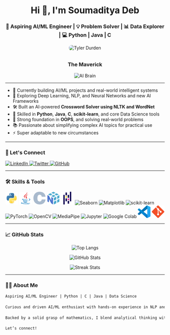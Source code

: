 <h1 align="center">Hi 👋, I'm Soumaditya Deb</h1>
<h3 align="center">🚀 Aspiring AI/ML Engineer | 💡 Problem Solver | 📊 Data Explorer | 💻 Python | Java | C</h3>

<p align="center">
  <img src="https://images5.fanpop.com/image/photos/26300000/Movie-Stills-tyler-durden-26310017-1200-783.jpg" 
       width="600" alt="Tyler Durden" style="border-radius:8px; margin-bottom: 20px;" />
</p>

<h3 align="center" style="margin-top: 0;">The Maverick</h3>
<p align="center" style="margin-top: 5px;">
  <img src="https://media.giphy.com/media/l41Yq0HjS31T642Fq/giphy.gif" width="150" alt="AI Brain" />
</p>

---

- 🔭 Currently building AI/ML projects and real-world intelligent systems  
- 🧠 Exploring Deep Learning, NLP, and Neural Networks and new AI Frameworks  
- 🛠️ Built an AI-powered **Crossword Solver using NLTK and WordNet**  
- 🧰 Skilled in **Python**, **Java**, **C**, **scikit-learn**, and core Data Science tools  
- 🎯 Strong foundation in **OOPS**, and solving real-world problems  
- 📚 Passionate about simplifying complex AI topics for practical use
- ⚡ Super adaptable to new circumstances

---

### 🧩 Let's Connect

<p align="left">
  <a href="http://www.linkedin.com/in/soumaditya-deb-5245b8359" target="_blank">
    <img src="https://raw.githubusercontent.com/rahuldkjain/github-profile-readme-generator/master/src/images/icons/Social/linked-in-alt.svg" alt="LinkedIn" width="40" height="40"/>
  </a>
  <a href="https://x.com/Jonty0073" target="_blank">
    <img src="https://raw.githubusercontent.com/rahuldkjain/github-profile-readme-generator/master/src/images/icons/Social/twitter.svg" alt="Twitter" width="40" height="40"/>
  </a>
  <a href="https://github.com/Jontybr18211" target="_blank">
    <img src="https://raw.githubusercontent.com/rahuldkjain/github-profile-readme-generator/master/src/images/icons/Social/github.svg" alt="GitHub" width="40" height="40"/>
  </a>
</p>

---

### 🛠️ Skills & Tools

<p align="left">
  <img src="https://raw.githubusercontent.com/devicons/devicon/master/icons/python/python-original.svg" alt="Python" width="40" height="40"/>
  <img src="https://raw.githubusercontent.com/devicons/devicon/master/icons/java/java-original.svg" alt="Java" width="40" height="40"/>
  <img src="https://raw.githubusercontent.com/devicons/devicon/master/icons/c/c-original.svg" alt="C" width="40" height="40"/>
  <img src="https://raw.githubusercontent.com/devicons/devicon/master/icons/numpy/numpy-original.svg" alt="NumPy" width="40" height="40"/>
  <img src="https://raw.githubusercontent.com/devicons/devicon/master/icons/pandas/pandas-original.svg" alt="Pandas" width="40" height="40"/>
  <img src="https://seaborn.pydata.org/_images/logo-mark-lightbg.svg" alt="Seaborn" width="40" height="40"/>
  <img src="https://matplotlib.org/_static/images/logo2.svg" alt="Matplotlib" width="40" height="40"/>
  <img src="https://upload.wikimedia.org/wikipedia/commons/0/05/Scikit_learn_logo_small.svg" alt="scikit-learn" width="40" height="40"/>
  <img src="https://www.vectorlogo.zone/logos/pytorch/pytorch-icon.svg" alt="PyTorch" width="40" height="40"/>
  <img src="https://opencv.org/wp-content/uploads/2020/07/cropped-OpenCV_logo_white_600x.png" alt="OpenCV" width="40" height="40"/>
  <img src="https://mediapipe.dev/images/logo.png" alt="MediaPipe" width="40" height="40"/>
  <img src="https://upload.wikimedia.org/wikipedia/commons/3/38/Jupyter_logo.svg" alt="Jupyter" width="40" height="40"/>
  <img src="https://colab.research.google.com/img/colab_favicon_256px.png" alt="Google Colab" width="40" height="40"/>
  <img src="https://raw.githubusercontent.com/devicons/devicon/master/icons/vscode/vscode-original.svg" alt="VS Code" width="40" height="40"/>
  <img src="https://raw.githubusercontent.com/devicons/devicon/master/icons/git/git-original.svg" alt="Git" width="40" height="40"/>
</p>

---

### 📈 GitHub Stats

<p align="center">
  <img src="https://github-readme-stats.vercel.app/api/top-langs/?username=Jontybr18211&layout=compact&theme=radical" alt="Top Langs" />
</p>

<p align="center">
  <img src="https://github-readme-stats.vercel.app/api?username=Jontybr18211&show_icons=true&theme=radical" alt="GitHub Stats" />
</p>

<p align="center">
  <img src="https://streak-stats.demolab.com?user=Jontybr18211&theme=radical&date_format=M%20j%5B%2C%20Y%5D" alt="Streak Stats" />
</p>

---

### 👨‍💻 About Me

```txt
Aspiring AI/ML Engineer | Python | C | Java | Data Science

Curious and driven AI/ML enthusiast with hands-on experience in NLP and real-world problem solving. Built an ML-powered crossword solver using NLTK and WordNet. Proficient in Python, scikit-learn, C, and Java with a strong foundation in OOPs and advanced programming concepts.

Backed by a solid grasp of mathematics, I blend analytical thinking with practical insights to approach AI challenges creatively. Passionate about simplifying complex topics and sharing knowledge. Actively exploring deep learning, neural networks, and AI research. Open to exciting opportunities to learn, contribute, and grow in the world of AI.

Let’s connect!
